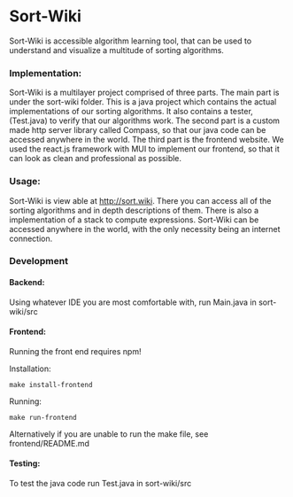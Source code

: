 # Sort-Wiki
Sort-Wiki is accessible algorithm learning tool, that can be used to understand and visualize a multitude of sorting algorithms.

### Implementation:
Sort-Wiki is a multilayer project comprised of three parts. The main part is under the sort-wiki folder. This is a java project
which contains the actual implementations of our sorting algorithms. It also contains a tester, (Test.java) to verify that our 
algorithms work. The second part is a custom made http server library called Compass, so that our java code can be accessed anywhere
in the world. The third part is the frontend website. We used the react.js framework with MUI to implement our frontend, so that it
can look as clean and professional as possible.

### Usage:
Sort-Wiki is view able at http://sort.wiki. There you can access all of the sorting algorithms and in depth descriptions of them.
There is also a implementation of a stack to compute expressions. Sort-Wiki can be accessed anywhere in the world, with the only
necessity being an internet connection.

### Development

#### Backend:

Using whatever IDE you are most comfortable with, run Main.java in sort-wiki/src

#### Frontend:

Running the front end requires npm!

Installation:

    make install-frontend

Running:

    make run-frontend


Alternatively if you are unable to run the make file, see frontend/README.md

#### Testing:

To test the java code run Test.java in sort-wiki/src


